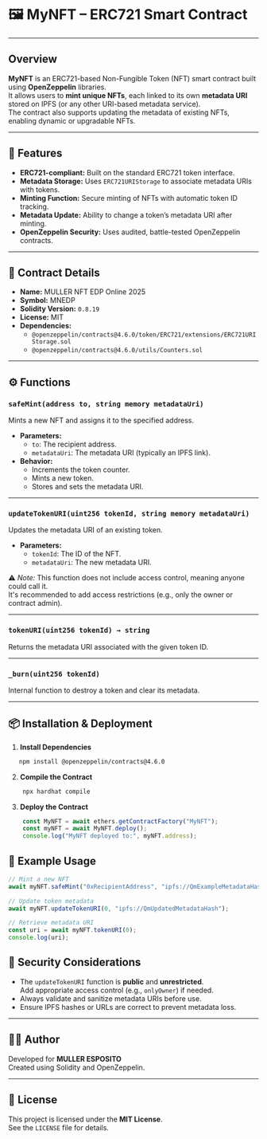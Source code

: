 # 🖼️ MyNFT – ERC721 Smart Contract

---

## Overview

**MyNFT** is an ERC721-based Non-Fungible Token (NFT) smart contract built using **OpenZeppelin** libraries.  
It allows users to **mint unique NFTs**, each linked to its own **metadata URI** stored on IPFS (or any other URI-based metadata service).  
The contract also supports updating the metadata of existing NFTs, enabling dynamic or upgradable NFTs.

---

## 🧱 Features

- **ERC721-compliant:** Built on the standard ERC721 token interface.  
- **Metadata Storage:** Uses `ERC721URIStorage` to associate metadata URIs with tokens.  
- **Minting Function:** Secure minting of NFTs with automatic token ID tracking.  
- **Metadata Update:** Ability to change a token’s metadata URI after minting.  
- **OpenZeppelin Security:** Uses audited, battle-tested OpenZeppelin contracts.  

---

## 🧩 Contract Details

- **Name:** MULLER NFT EDP Online 2025  
- **Symbol:** MNEDP  
- **Solidity Version:** `0.8.19`  
- **License:** MIT  
- **Dependencies:**  
  - `@openzeppelin/contracts@4.6.0/token/ERC721/extensions/ERC721URIStorage.sol`  
  - `@openzeppelin/contracts@4.6.0/utils/Counters.sol`

---

## ⚙️ Functions

### `safeMint(address to, string memory metadataUri)`
Mints a new NFT and assigns it to the specified address.  
- **Parameters:**
  - `to`: The recipient address.
  - `metadataUri`: The metadata URI (typically an IPFS link).  
- **Behavior:**
  - Increments the token counter.
  - Mints a new token.
  - Stores and sets the metadata URI.  

---

### `updateTokenURI(uint256 tokenId, string memory metadataUri)`
Updates the metadata URI of an existing token.  
- **Parameters:**
  - `tokenId`: The ID of the NFT.
  - `metadataUri`: The new metadata URI.  

⚠️ *Note:* This function does not include access control, meaning anyone could call it.  
It's recommended to add access restrictions (e.g., only the owner or contract admin).

---

### `tokenURI(uint256 tokenId) → string`
Returns the metadata URI associated with the given token ID.

---

### `_burn(uint256 tokenId)`
Internal function to destroy a token and clear its metadata.

---

## 📦 Installation & Deployment

1. **Install Dependencies**
```bash
   npm install @openzeppelin/contracts@4.6.0
```

2. **Compile the Contract**
```bash
    npx hardhat compile
```

3. **Deploy the Contract**
```js
    const MyNFT = await ethers.getContractFactory("MyNFT");
    const myNFT = await MyNFT.deploy();
    console.log("MyNFT deployed to:", myNFT.address);
```

## 🧾 Example Usage

```js
// Mint a new NFT
await myNFT.safeMint("0xRecipientAddress", "ipfs://QmExampleMetadataHash");

// Update token metadata
await myNFT.updateTokenURI(0, "ipfs://QmUpdatedMetadataHash");

// Retrieve metadata URI
const uri = await myNFT.tokenURI(0);
console.log(uri);
```

## 🔐 Security Considerations

- The `updateTokenURI` function is **public** and **unrestricted**.  
  Add appropriate access control (e.g., `onlyOwner`) if needed.
- Always validate and sanitize metadata URIs before use.
- Ensure IPFS hashes or URLs are correct to prevent metadata loss.

---

## 🧑‍💻 Author

Developed for **MULLER ESPOSITO**  
Created using Solidity and OpenZeppelin.

---

## 📜 License

This project is licensed under the **MIT License**.  
See the `LICENSE` file for details.

